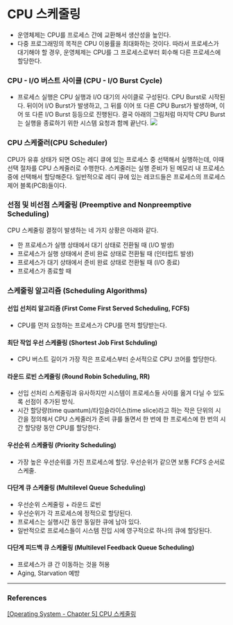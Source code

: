 # CPU 스케줄링

- 운영체제는 CPU를 프로세스 간에 교환해서 생산성을 높인다.
- 다중 프로그래밍의 목적은 CPU 이용률을 최대화하는 것이다. 따라서 프로세스가 대기해야 할 경우, 운영체제는 CPU를 그 프로세스로부터 회수해 다른 프로세스에 할당한다.

### CPU - I/O 버스트 사이클 (CPU - I/O Burst Cycle)

- 프로세스 실행은 CPU 실행과 I/O 대기의 사이클로 구성된다.
  CPU Burst로 시작된다. 뒤이어 I/O Burst가 발생하고, 그 뒤를 이어 또 다른 CPU Burst가 발생하며, 이어 또 다른 I/O Burst 등등으로 진행된다. 결국 아래의 그림처럼 마지막 CPU Burst는 실행을 종료하기 위한 시스템 요청과 함께 끝난다.
  ![](https://velog.velcdn.com/images/urjimyu/post/ea602683-6562-41bb-b266-cfa9c4299f85/image.png)

### CPU 스케줄러(CPU Scheduler)

CPU가 유휴 상태가 되면 OS는 레디 큐에 있는 프로세스 중 선택해서 실행하는데, 이때 선택 절차를 CPU 스케줄러로 수행한다. 스케줄러는 실행 준비가 된 메모리 내 프로세스 중에 선택해서 할당해준다. 일반적으로 레디 큐에 있는 레코드들은 프로세스의 프로세스 제어 블록(PCB)들이다.

### 선점 및 비선점 스케줄링 (Preemptive and Nonpreemptive Scheduling)

CPU 스케줄링 결정이 발생하는 네 가지 상황은 아래와 같다.

- 한 프로세스가 실행 상태에서 대기 상태로 전환될 때 (I/O 발생)
- 프로세스가 실행 상태에서 준비 완료 상태로 전환될 때 (인터럽트 발생)
- 프로세스가 대기 상태에서 준비 완료 상태로 전환될 때 (I/O 종료)
- 프로세스가 종료할 때

### 스케줄링 알고리즘 (Scheduling Algorithms)

#### 선입 선처리 알고리즘 (First Come First Served Scheduling, FCFS)

- CPU를 먼저 요청하는 프로세스가 CPU를 먼저 할당받는다.

#### 최단 작업 우선 스케줄링 (Shortest Job First Schduling)

- CPU 버스트 길이가 가장 작은 프로세스부터 순서적으로 CPU 코어를 할당한다.

#### 라운드 로빈 스케줄링 (Round Robin Scheduling, RR)

- 선입 선처리 스케줄링과 유사하지만 시스템이 프로세스들 사이를 옮겨 다닐 수 있도록 선점이 추가된 방식.
- 시간 할당량(time quantum)/타임슬라이스(time slice)라고 하는 작은 단위의 시간을 정의해서 CPU 스케줄러가 준비 큐를 돌면서 한 번에 한 프로세스에 한 번의 시간 할당량 동안 CPU를 할당한다.

#### 우선순위 스케줄링 (Priority Scheduling)

- 가장 높은 우선순위를 가진 프로세스에 할당. 우선순위가 같으면 보통 FCFS 순서로 스케줄.

#### 다단계 큐 스케줄링 (Multilevel Queue Scheduling)

- 우선순위 스케줄링 + 라운드 로빈
- 우선순위가 각 프로세스에 정적으로 할당된다.
- 프로세스는 실행시간 동안 동일한 큐에 남아 있다.
- 일반적으로 프로세스들이 시스템 진입 시에 영구적으로 하나의 큐에 할당된다.

#### 다단계 피드백 큐 스케줄링 (Multilevel Feedback Queue Scheduling)

- 프로세스가 큐 간 이동하는 것을 허용
- Aging, Starvation 예방

---

### References

[[Operating System - Chapter 5] CPU 스케줄링](<https://imbf.github.io/computer-science(cs)/2020/10/18/CPU-Scheduling.html>)
